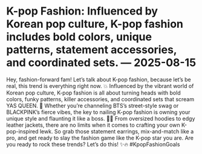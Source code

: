 # K-pop Fashion: Influenced by Korean pop culture, K-pop fashion includes bold colors, unique patterns, statement accessories, and coordinated sets. — 2025-08-15

Hey, fashion-forward fam! Let’s talk about K-pop fashion, because let’s be real, this trend is everything right now. 💥 Influenced by the vibrant world of Korean pop culture, K-pop fashion is all about turning heads with bold colors, funky patterns, killer accessories, and coordinated sets that scream YAS QUEEN. 🌟 Whether you’re channeling BTS’s street-style swag or BLACKPINK’s fierce vibes, the key to nailing K-pop fashion is owning your unique style and flaunting it like a boss. 💃🕺 From oversized hoodies to edgy leather jackets, there are no limits when it comes to crafting your own K-pop-inspired lewk. So grab those statement earrings, mix-and-match like a pro, and get ready to slay the fashion game like the K-pop star you are. Are you ready to rock these trends? Let’s do this! ✨🔥 #KpopFashionGoals
